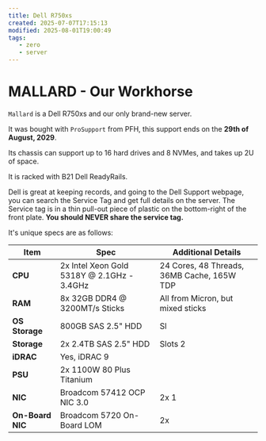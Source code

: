 ```yaml
---
title: Dell R750xs
created: 2025-07-07T17:15:13
modified: 2025-08-01T19:00:49
tags:
   - zero
   - server
---
```


# **MALLARD** - Our Workhorse

`Mallard` is a Dell R750xs and our only brand-new server.

It was bought with `ProSupport` from PFH, this support ends on the **29th of August, 2029**.

Its chassis can support up to 16 hard drives and 8 NVMes, and takes up 2U of space.

It is racked with B21 Dell ReadyRails.

Dell is great at keeping records, and going to the Dell Support webpage, you can search the Service Tag and get full details on the server. The Service tag is in a thin pull-out piece of plastic on the bottom-right of the front plate. **You should NEVER share the service tag.**

It's unique specs are as follows:

| **Item**         | **Spec**                                   | **Additional Details**                     |
| ---------------- | ------------------------------------------ | ------------------------------------------ |
| **CPU**          | 2x Intel Xeon Gold 5318Y @ 2.1GHz - 3.4GHz | 24 Cores, 48 Threads, 36MB Cache, 165W TDP |
| **RAM**          | 8x 32GB DDR4 @ 3200MT/s Sticks             | All from Micron, but mixed sticks          |
| **OS Storage**   | 800GB SAS 2.5" HDD                         | Sl                                         |
| **Storage**      | 2x 2.4TB SAS 2.5" HDD                      | Slots 2                                    |
| **iDRAC**        | Yes, iDRAC 9                               |                                            |
| **PSU**          | 2x 1100W 80 Plus Titanium                  |                                            |
| **NIC**          | Broadcom 57412 OCP NIC 3.0                 | 2x 1                                       |
| **On-Board NIC** | Broadcom 5720 On-Board LOM                 | 2x                                         |
